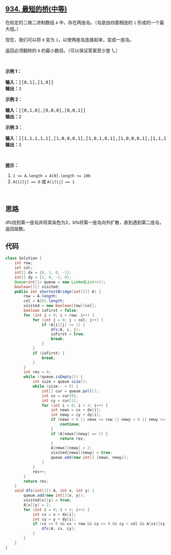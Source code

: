 ## [934. 最短的桥(中等)](https://leetcode-cn.com/problems/shortest-bridge/)
<div class="notranslate"><p>在给定的二维二进制数组&nbsp;<code>A</code>&nbsp;中，存在两座岛。（岛是由四面相连的 <code>1</code> 形成的一个最大组。）</p>

<p>现在，我们可以将&nbsp;<code>0</code>&nbsp;变为&nbsp;<code>1</code>，以使两座岛连接起来，变成一座岛。</p>

<p>返回必须翻转的&nbsp;<code>0</code> 的最小数目。（可以保证答案至少是 1。）</p>

<p>&nbsp;</p>

<p><strong>示例 1：</strong></p>

<pre><strong>输入：</strong>[[0,1],[1,0]]
<strong>输出：</strong>1
</pre>

<p><strong>示例 2：</strong></p>

<pre><strong>输入：</strong>[[0,1,0],[0,0,0],[0,0,1]]
<strong>输出：</strong>2
</pre>

<p><strong>示例 3：</strong></p>

<pre><strong>输入：</strong>[[1,1,1,1,1],[1,0,0,0,1],[1,0,1,0,1],[1,0,0,0,1],[1,1,1,1,1]]
<strong>输出：</strong>1</pre>

<p>&nbsp;</p>

<p><strong>提示：</strong></p>

<ol>
	<li><code>1 &lt;= A.length =&nbsp;A[0].length &lt;= 100</code></li>
	<li><code>A[i][j] == 0</code> 或&nbsp;<code>A[i][j] == 1</code></li>
</ol>

<p>&nbsp;</p>
</div>

## 思路
dfs找到第一座岛并将其染色为2，bfs将第一座岛向外扩散，直到遇到第二座岛，返回层数。

## 代码
```java
class Solution {
    int row;
    int col;
    int[] dx = {0, 1, 0, -1};
    int[] dy = {1, 0, -1, 0};
    Queue<int[]> queue = new LinkedList<>();
    boolean[][] visited;
    public int shortestBridge(int[][] A) {
        row = A.length;
        col = A[0].length;
        visited = new boolean[row][col];
        boolean isFirst = false;
        for (int i = 0; i < row; i++) {
            for (int j = 0; j < col; j++) {
                if (A[i][j] == 1) {
                    dfs(A, i, j);
                    isFirst = true;
                    break;
                }
            }
            if (isFirst) {
                break;
            }
        }
        int res = 0;
        while (!queue.isEmpty()) {
            int size = queue.size();
            while (size-- > 0) {
                int[] cur = queue.poll();
                int cx = cur[0];
                int cy = cur[1];
                for (int i = 0; i < 4; i++) {
                    int newx = cx + dx[i];
                    int newy = cy + dy[i];
                    if (newx < 0 || newx >= row || newy < 0 || newy >= col || visited[newx][newy]) {
                        continue;
                    }
                    if (A[newx][newy] == 1) {
                        return res;
                    }
                    A[newx][newy] = 2;
                    visited[newx][newy] = true;
                    queue.add(new int[] {newx, newy});
                }
            }
            res++;
        }
        return res;
    }
    void dfs(int[][] A, int x, int y) {
        queue.add(new int[]{x, y});
        visited[x][y] = true;
        A[x][y] = 2;
        for (int i = 0; i < 4; i++) {
            int cx = x + dx[i];
            int cy = y + dy[i];
            if (cx >= 0 && cx < row && cy >= 0 && cy < col && A[cx][cy] == 1) {
                dfs(A, cx, cy);
            }
        }
    }
}
```
